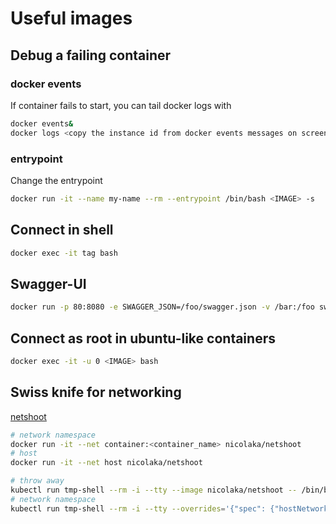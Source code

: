 # Useful images

## Debug a failing container

### docker events

If container fails to start, you can tail docker logs with

``` bash
docker events&
docker logs <copy the instance id from docker events messages on screen>
```

### entrypoint

Change the entrypoint

``` bash
docker run -it --name my-name --rm --entrypoint /bin/bash <IMAGE> -s
```

## Connect in shell

``` bash
docker exec -it tag bash
```


## Swagger-UI

``` bash
docker run -p 80:8080 -e SWAGGER_JSON=/foo/swagger.json -v /bar:/foo swaggerapi/swagger-ui
```

## Connect as root in ubuntu-like containers

``` bash
docker exec -it -u 0 <IMAGE> bash
```

## Swiss knife for networking

[netshoot](https://hub.docker.com/r/nicolaka/netshoot)

``` bash
# network namespace
docker run -it --net container:<container_name> nicolaka/netshoot
# host
docker run -it --net host nicolaka/netshoot

# throw away
kubectl run tmp-shell --rm -i --tty --image nicolaka/netshoot -- /bin/bash
# network namespace
kubectl run tmp-shell --rm -i --tty --overrides='{"spec": {"hostNetwork": true}}' --image nicolaka/netshoot -- /bin/bash
```
